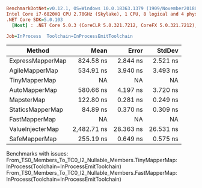 ``` ini

BenchmarkDotNet=v0.12.1, OS=Windows 10.0.18363.1379 (1909/November2018Update/19H2)
Intel Core i7-6820HQ CPU 2.70GHz (Skylake), 1 CPU, 8 logical and 4 physical cores
.NET Core SDK=5.0.103
  [Host] : .NET Core 5.0.3 (CoreCLR 5.0.321.7212, CoreFX 5.0.321.7212), X64 RyuJIT

Job=InProcess  Toolchain=InProcessEmitToolchain  

```
|           Method |        Mean |     Error |    StdDev |
|----------------- |------------:|----------:|----------:|
| ExpressMapperMap |   824.58 ns |  2.844 ns |  2.521 ns |
|   AgileMapperMap |   534.91 ns |  3.940 ns |  3.493 ns |
|    TinyMapperMap |          NA |        NA |        NA |
|    AutoMapperMap |   580.66 ns |  4.197 ns |  3.720 ns |
|       MapsterMap |   122.80 ns |  0.281 ns |  0.249 ns |
|     StaticsMapperMap |    84.89 ns |  0.370 ns |  0.309 ns |
|    FastMapperMap |          NA |        NA |        NA |
| ValueInjecterMap | 2,482.71 ns | 28.363 ns | 26.531 ns |
|    SafeMapperMap |   255.19 ns |  0.649 ns |  0.575 ns |

Benchmarks with issues:
  From_TS0_Members_To_TC0_I2_Nullable_Members.TinyMapperMap: InProcess(Toolchain=InProcessEmitToolchain)
  From_TS0_Members_To_TC0_I2_Nullable_Members.FastMapperMap: InProcess(Toolchain=InProcessEmitToolchain)
